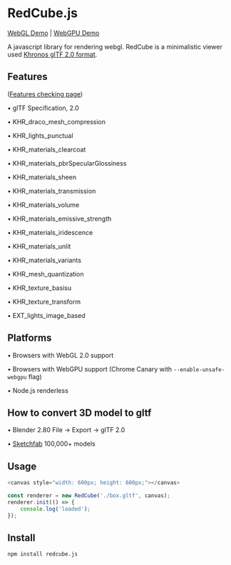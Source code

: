 # RedCube.js

[WebGL Demo](https://reon90.github.io/redcube/) | [WebGPU Demo](https://reon90.github.io/redcube?webgpu=1)

A javascript library for rendering webgl. RedCube is a minimalistic viewer used [Khronos glTF 2.0 format](https://github.com/KhronosGroup/glTF/tree/master/specification/2.0).

## Features

([Features checking page](https://github.com/cx20/gltf-test))

&bull; glTF Specification, 2.0

&bull; KHR_draco_mesh_compression

&bull; KHR_lights_punctual

&bull; KHR_materials_clearcoat

&bull; KHR_materials_pbrSpecularGlossiness

&bull; KHR_materials_sheen

&bull; KHR_materials_transmission

&bull; KHR_materials_volume

&bull; KHR_materials_emissive_strength

&bull; KHR_materials_iridescence

&bull; KHR_materials_unlit

&bull; KHR_materials_variants

&bull; KHR_mesh_quantization

&bull; KHR_texture_basisu

&bull; KHR_texture_transform

&bull; EXT_lights_image_based

## Platforms

&bull; Browsers with WebGL 2.0 support

&bull; Browsers with WebGPU support (Chrome Canary with `--enable-unsafe-webgpu` flag)

&bull; Node.js renderless

## How to convert 3D model to gltf

&bull; Blender 2.80 File -> Export -> glTF 2.0

&bull; [Sketchfab](https://sketchfab.com/models?features=downloadable&sort_by=-likeCount) 100,000+ models

## Usage

```js
<canvas style="width: 600px; height: 600px;"></canvas>

const renderer = new RedCube('./box.gltf', canvas);
renderer.init(() => {
    console.log('loaded');
});
```

## Install
```
npm install redcube.js
```
